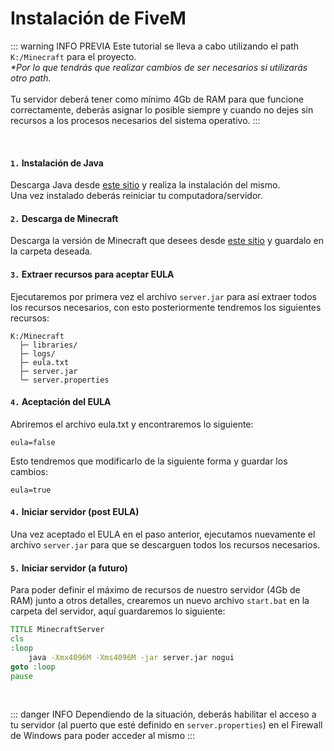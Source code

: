 # Instalación de FiveM

::: warning INFO PREVIA
Este tutorial se lleva a cabo utilizando el path `K:/Minecraft` para el proyecto. <br>
_*Por lo que tendrás que realizar cambios de ser necesarios si utilizarás otro path._
<br><br>
Tu servidor deberá tener como mínimo 4Gb de RAM para que funcione correctamente, deberás asignar lo posible siempre y cuando no dejes sin recursos a los procesos necesarios del sistema operativo.
:::

<br>

#### `1.` Instalación de Java
Descarga Java desde [este sitio](https://www.oracle.com/java/technologies/downloads/#jdk22-windows) y realiza la instalación del mismo. <br>
Una vez instalado deberás reiniciar tu computadora/servidor.

#### `2.` Descarga de Minecraft
Descarga la versión de Minecraft que desees desde [este sitio](https://papermc.io/downloads/paper) y guardalo en la carpeta deseada.

#### `3.` Extraer recursos para aceptar EULA
Ejecutaremos por primera vez el archivo `server.jar` para así extraer todos los recursos necesarios, con esto posteriormente tendremos los siguientes recursos:
```
K:/Minecraft
  ├─ libraries/
  ├─ logs/
  ├─ eula.txt
  ├─ server.jar
  └─ server.properties
```

#### `4.` Aceptación del EULA
Abriremos el archivo eula.txt y encontraremos lo siguiente:
```shell
eula=false
```
Esto tendremos que modificarlo de la siguiente forma y guardar los cambios:
```shell
eula=true
```

#### `4.` Iniciar servidor (post EULA)
Una vez aceptado el EULA en el paso anterior, ejecutamos nuevamente el archivo `server.jar` para que se descarguen todos los recursos necesarios.

#### `5.` Iniciar servidor (a futuro)
Para poder definir el máximo de recursos de nuestro servidor (4Gb de RAM) junto a otros detalles, crearemos un nuevo archivo `start.bat` en la carpeta del servidor, aquí guardaremos lo siguiente:
```bat
TITLE MinecraftServer
cls
:loop
    java -Xmx4096M -Xms4096M -jar server.jar nogui
goto :loop
pause
```

<br>

::: danger INFO
Dependiendo de la situación, deberás habilitar el acceso a tu servidor (al puerto que esté definido en `server.properties`) en el Firewall de Windows para poder acceder al mismo
:::